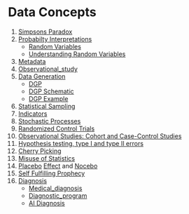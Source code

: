 # Data Concepts
1. [Simpsons Paradox](https://plato.stanford.edu/entries/paradox-simpson/)
2. [Probabilty Interpretations](https://en.wikipedia.org/wiki/Probability_interpretations)
    - [Random Variables](https://en.wikipedia.org/wiki/Random_variable)
    - [Understanding Random Variables](https://towardsdatascience.com/understanding-random-variables-and-probability-distributions-1ed1daf2e66)
3. [Metadata](https://en.wikipedia.org/wiki/Metadata)
4. [Observational_study](https://en.wikipedia.org/wiki/Observational_study)
5. [Data Generation](https://bookdown.org/cristobalmoya/iscs_materials/data-generation.html)
    - [DGP](https://stats.stackexchange.com/questions/443320/what-does-a-data-generating-process-dgp-actually-mean)
    - [DGP Schematic](https://www.researchgate.net/figure/Schematic-of-the-data-generating-process-for-25-locations-from-2000-to-2013-AUDPC-area_fig1_327352564)
    - [DGP Example](https://goodboychan.github.io/python/datacamp/statistics/modeling/2020/06/21/03-Probability-and-data-generation-process.html)
6. [Statistical Sampling](https://en.wikipedia.org/wiki/Sampling_(statistics))
7. [Indicators](https://en.wikipedia.org/wiki/Category:Indicators)
8. [Stochastic Processes](https://en.wikipedia.org/wiki/Stochastic_process)
9. [Randomized Control Trials](https://mladenjovanovic.github.io/bmbstats-book/rct-analysis-and-prediction-in-bmbstats.html)
10. [Observational Studies: Cohort and Case-Control Studies](https://www.ncbi.nlm.nih.gov/pmc/articles/PMC2998589/)
11. [Hypothesis testing, type I and type II errors](https://www.ncbi.nlm.nih.gov/pmc/articles/PMC2996198/)
12. [Cherry Picking](https://en.wikipedia.org/wiki/Cherry_picking)
13. [Misuse of Statistics](https://en.wikipedia.org/wiki/Category:Misuse_of_statistics)
14. [Placebo](https://en.wikipedia.org/wiki/Placebo) [Effect](https://www.ncbi.nlm.nih.gov/books/NBK513296/) and [Nocebo](https://en.wikipedia.org/wiki/Nocebo)
15. [Self Fulfilling Prophecy](https://en.wikipedia.org/wiki/Self-fulfilling_prophecy)
16. [Diagnosis](https://en.wikipedia.org/wiki/Diagnosis)
    * [Medical_diagnosis](https://en.wikipedia.org/wiki/Category:Medical_diagnosis)
    * [Diagnostic_program](https://en.wikipedia.org/wiki/Diagnostic_program)
    * [AI Diagnosis](https://en.wikipedia.org/wiki/Diagnosis_(artificial_intelligence))